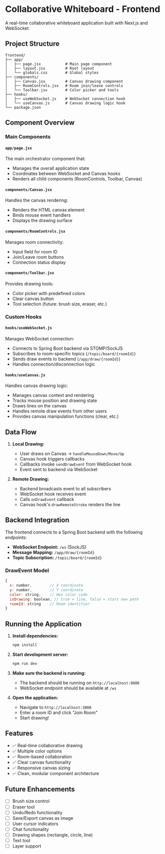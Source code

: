 # Collaborative Whiteboard - Frontend

A real-time collaborative whiteboard application built with Next.js and WebSocket.

## Project Structure

```
frontend/
├── app/
│   ├── page.jsx           # Main page component
│   ├── layout.jsx         # Root layout
│   └── globals.css        # Global styles
├── components/
│   ├── Canvas.jsx         # Canvas drawing component
│   ├── RoomControls.jsx   # Room join/leave controls
│   └── Toolbar.jsx        # Color picker and tools
├── hooks/
│   ├── useWebSocket.js    # WebSocket connection hook
│   └── useCanvas.js       # Canvas drawing logic hook
└── package.json
```

## Component Overview

### Main Components

#### `app/page.jsx`
The main orchestrator component that:
- Manages the overall application state
- Coordinates between WebSocket and Canvas hooks
- Renders all child components (RoomControls, Toolbar, Canvas)

#### `components/Canvas.jsx`
Handles the canvas rendering:
- Renders the HTML canvas element
- Binds mouse event handlers
- Displays the drawing surface

#### `components/RoomControls.jsx`
Manages room connectivity:
- Input field for room ID
- Join/Leave room buttons
- Connection status display

#### `components/Toolbar.jsx`
Provides drawing tools:
- Color picker with predefined colors
- Clear canvas button
- Tool selection (future: brush size, eraser, etc.)

### Custom Hooks

#### `hooks/useWebSocket.js`
Manages WebSocket connection:
- Connects to Spring Boot backend via STOMP/SockJS
- Subscribes to room-specific topics (`/topic/board/{roomId}`)
- Sends draw events to backend (`/app/draw/{roomId}`)
- Handles connection/disconnection logic

#### `hooks/useCanvas.js`
Handles canvas drawing logic:
- Manages canvas context and rendering
- Tracks mouse position and drawing state
- Draws lines on the canvas
- Handles remote draw events from other users
- Provides canvas manipulation functions (clear, etc.)

## Data Flow

1. **Local Drawing:**
   - User draws on Canvas → `handleMouseDown/Move/Up`
   - Canvas hook triggers callbacks
   - Callbacks invoke `sendDrawEvent` from WebSocket hook
   - Event sent to backend via WebSocket

2. **Remote Drawing:**
   - Backend broadcasts event to all subscribers
   - WebSocket hook receives event
   - Calls `onDrawEvent` callback
   - Canvas hook's `drawRemoteStroke` renders the line

## Backend Integration

The frontend connects to a Spring Boot backend with the following endpoints:

- **WebSocket Endpoint:** `/ws` (SockJS)
- **Message Mapping:** `/app/draw/{roomId}`
- **Topic Subscription:** `/topic/board/{roomId}`

### DrawEvent Model
```javascript
{
  x: number,        // X coordinate
  y: number,        // Y coordinate
  color: string,    // Hex color code
  isDrawing: boolean, // true = line, false = start new path
  roomId: string    // Room identifier
}
```

## Running the Application

1. **Install dependencies:**
   ```bash
   npm install
   ```

2. **Start development server:**
   ```bash
   npm run dev
   ```

3. **Make sure the backend is running:**
   - The backend should be running on `http://localhost:8080`
   - WebSocket endpoint should be available at `/ws`

4. **Open the application:**
   - Navigate to `http://localhost:3000`
   - Enter a room ID and click "Join Room"
   - Start drawing!

## Features

- ✅ Real-time collaborative drawing
- ✅ Multiple color options
- ✅ Room-based collaboration
- ✅ Clear canvas functionality
- ✅ Responsive canvas sizing
- ✅ Clean, modular component architecture

## Future Enhancements

- [ ] Brush size control
- [ ] Eraser tool
- [ ] Undo/Redo functionality
- [ ] Save/Export canvas as image
- [ ] User cursor indicators
- [ ] Chat functionality
- [ ] Drawing shapes (rectangle, circle, line)
- [ ] Text tool
- [ ] Layer support
